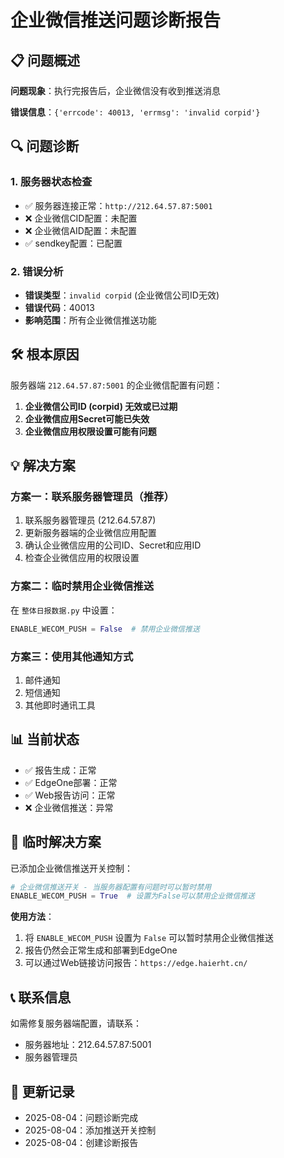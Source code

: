 # 企业微信推送问题诊断报告

## 📋 问题概述

**问题现象**：执行完报告后，企业微信没有收到推送消息

**错误信息**：`{'errcode': 40013, 'errmsg': 'invalid corpid'}`

## 🔍 问题诊断

### 1. 服务器状态检查
- ✅ 服务器连接正常：`http://212.64.57.87:5001`
- ❌ 企业微信CID配置：未配置
- ❌ 企业微信AID配置：未配置
- ✅ sendkey配置：已配置

### 2. 错误分析
- **错误类型**：`invalid corpid` (企业微信公司ID无效)
- **错误代码**：40013
- **影响范围**：所有企业微信推送功能

## 🛠️ 根本原因

服务器端 `212.64.57.87:5001` 的企业微信配置有问题：

1. **企业微信公司ID (corpid) 无效或已过期**
2. **企业微信应用Secret可能已失效**
3. **企业微信应用权限设置可能有问题**

## 💡 解决方案

### 方案一：联系服务器管理员（推荐）
1. 联系服务器管理员 (212.64.57.87)
2. 更新服务器端的企业微信应用配置
3. 确认企业微信应用的公司ID、Secret和应用ID
4. 检查企业微信应用的权限设置

### 方案二：临时禁用企业微信推送
在 `整体日报数据.py` 中设置：
```python
ENABLE_WECOM_PUSH = False  # 禁用企业微信推送
```

### 方案三：使用其他通知方式
1. 邮件通知
2. 短信通知
3. 其他即时通讯工具

## 📊 当前状态

- ✅ 报告生成：正常
- ✅ EdgeOne部署：正常
- ✅ Web报告访问：正常
- ❌ 企业微信推送：异常

## 🔧 临时解决方案

已添加企业微信推送开关控制：

```python
# 企业微信推送开关 - 当服务器配置有问题时可以暂时禁用
ENABLE_WECOM_PUSH = True  # 设置为False可以禁用企业微信推送
```

**使用方法**：
1. 将 `ENABLE_WECOM_PUSH` 设置为 `False` 可以暂时禁用企业微信推送
2. 报告仍然会正常生成和部署到EdgeOne
3. 可以通过Web链接访问报告：`https://edge.haierht.cn/`

## 📞 联系信息

如需修复服务器端配置，请联系：
- 服务器地址：212.64.57.87:5001
- 服务器管理员

## 📝 更新记录

- 2025-08-04：问题诊断完成
- 2025-08-04：添加推送开关控制
- 2025-08-04：创建诊断报告 